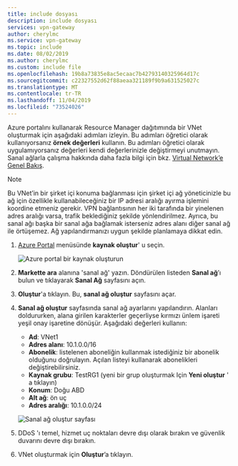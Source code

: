 ```yaml
---
title: include dosyası
description: include dosyası
services: vpn-gateway
author: cherylmc
ms.service: vpn-gateway
ms.topic: include
ms.date: 08/02/2019
ms.author: cherylmc
ms.custom: include file
ms.openlocfilehash: 19b8a73835e8ac5ecaac7b42793140325964d17c
ms.sourcegitcommit: c22327552d62f88aeaa321189f9b9a631525027c
ms.translationtype: MT
ms.contentlocale: tr-TR
ms.lasthandoff: 11/04/2019
ms.locfileid: "73524026"
---
```

Azure portalını kullanarak Resource Manager dağıtımında bir VNet oluşturmak için aşağıdaki adımları izleyin. Bu adımları öğretici olarak kullanıyorsanız **örnek değerleri** kullanın. Bu adımları öğretici olarak uygulamıyorsanız değerleri kendi değerlerinizle değiştirmeyi unutmayın. Sanal ağlarla çalışma hakkında daha fazla bilgi için bkz. [Virtual Network’e Genel Bakış](../articles/virtual-network/virtual-networks-overview.md).

>[!NOTE]
>Bu VNet’in bir şirket içi konuma bağlanması için şirket içi ağ yöneticinizle bu ağ için özellikle kullanabileceğiniz bir IP adresi aralığı ayırma işlemini koordine etmeniz gerekir. VPN bağlantısının her iki tarafında bir yinelenen adres aralığı varsa, trafik beklediğiniz şekilde yönlendirilmez. Ayrıca, bu sanal ağı başka bir sanal ağa bağlamak isterseniz adres alanı diğer sanal ağ ile örtüşemez. Ağ yapılandırmanızı uygun şekilde planlamaya dikkat edin.
>

1. [Azure Portal](https://portal.azure.com) menüsünde **kaynak oluştur**' u seçin. 

   ![Azure portal bir kaynak oluşturun](./media/vpn-gateway-create-virtual-network-portal-include/azure-portal-create-resource.png)
2. **Markette ara** alanına 'sanal ağ' yazın. Döndürülen listeden **Sanal ağ**’ı bulun ve tıklayarak **Sanal Ağ** sayfasını açın.
3. **Oluştur**'a tıklayın. Bu, **sanal ağ oluştur** sayfasını açar.
4. **Sanal ağ oluştur** sayfasında sanal ağ ayarlarını yapılandırın. Alanları doldururken, alana girilen karakterler geçerliyse kırmızı ünlem işareti yeşil onay işaretine dönüşür. Aşağıdaki değerleri kullanın:

   - **Ad**: VNet1
   - **Adres alanı**: 10.1.0.0/16
   - **Abonelik**: listelenen aboneliğin kullanmak istediğiniz bir abonelik olduğunu doğrulayın. Açılan listeyi kullanarak abonelikleri değiştirebilirsiniz.
   - **Kaynak grubu**: TestRG1 (yeni bir grup oluşturmak Için **Yeni oluştur** ' a tıklayın)
   - **Konum**: Doğu ABD
   - **Alt ağ**: ön uç
   - **Adres aralığı**: 10.1.0.0/24

   ![Sanal ağ oluştur sayfası](./media/vpn-gateway-create-virtual-network-portal-include/create-virtual-network1.png)
5. DDoS 'ı temel, hizmet uç noktaları devre dışı olarak bırakın ve güvenlik duvarını devre dışı bırakın.
6. VNet oluşturmak için **Oluştur**’a tıklayın.